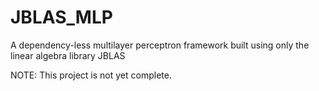# JBLAS_MLP
A dependency-less multilayer perceptron framework built using only the linear algebra library JBLAS 

NOTE: This project is not yet complete. 
